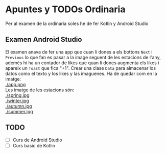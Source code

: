 # Apuntes y TODOs Ordinaria
Per al examen de la ordinaria soles he de fer Kotlin y Android Studio
## Examen Android Studio
El examen anava de fer una app que cuan li dones a els bottons ``Next`` i ``Previous`` lo que fan es pasar a la image seguent de les estacions de l'any, ademés hi ha un contador de likes que quan li dones augmenta els likes i apareix un ``Toast`` que fica "+1".
Crear una clase ``Data`` para almacenar los datos como el texto y los likes y las imaguenes.
Ha de quedar com en la imatge:  
[./app.png](./app.png)  
Les imatge de les estacions són:  
[./spring.jpg](./spring.jpg)  
[./winter.jpg](./winter.jpg)  
[./autumn.jpg](./autumn.jpg)  
[./summer.jpg](./summer.jpg)  
## TODO
- [ ] Curs de Android Studio
- [ ] Curs basic de Kotlin 
